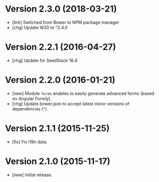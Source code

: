 # Version 2.3.0 (2018-03-21)

* [brk] Switched from Bower to NPM package manager
* [chg] Update W20 to ^2.4.0

# Version 2.2.1 (2016-04-27)

* [chg] Update for SeedStack 16.4

# Version 2.2.0 (2016-01-21)

* [new] Module `forms` enables to easily generate advanced forms (based on Angular Formly).
* [chg] Update bower.json to accept latest minor versions of dependencies (^).

# Version 2.1.1 (2015-11-25)

* [fix] Fix i18n data.

# Version 2.1.0 (2015-11-17)

* [new] Initial release.
